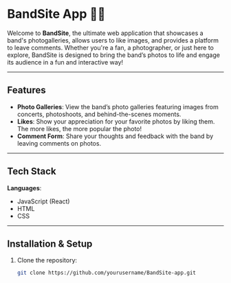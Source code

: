 # BandSite App 🎸📸

Welcome to **BandSite**, the ultimate web application that showcases a band's photogalleries, allows users to like images, and provides a platform to leave comments. Whether you're a fan, a photographer, or just here to explore, BandSite is designed to bring the band’s photos to life and engage its audience in a fun and interactive way!

---

## Features

- **Photo Galleries**: View the band’s photo galleries featuring images from concerts, photoshoots, and behind-the-scenes moments.
- **Likes**: Show your appreciation for your favorite photos by liking them. The more likes, the more popular the photo!
- **Comment Form**: Share your thoughts and feedback with the band by leaving comments on photos.

---

## Tech Stack

**Languages**:
- JavaScript (React)
- HTML
- CSS


---

## Installation & Setup

1. Clone the repository:
   ```bash
   git clone https://github.com/yourusername/BandSite-app.git
